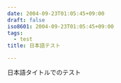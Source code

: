```yaml
---
date: 2004-09-23T01:05:45+09:00
draft: false
iso8601: 2004-09-23T01:05:45+09:00
tags:
  - test
title: 日本語テスト

---
```


日本語タイトルでのテスト
